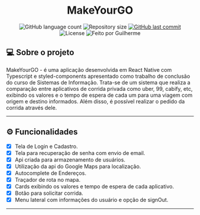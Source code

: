 <h1 align="center">
    MakeYourGO
</h1>

<p align="center">
  <img alt="GitHub language count" src="https://img.shields.io/github/languages/count/Veronezegui/MakeYourGO?color=%2304D361">

  <img alt="Repository size" src="https://img.shields.io/github/repo-size/Veronezegui/MakeYourGO">
  
  <a href="https://github.com/Veronezegui/MakeYourGO/commits/main">
    <img alt="GitHub last commit" src="https://img.shields.io/github/last-commit/Veronezegui/MakeYourGO">
  </a>
    
   <img alt="License" src="https://img.shields.io/badge/license-MIT-brightgreen">
  
  <img alt="Feito por Guilherme" src="https://img.shields.io/badge/feito%20por-Guilherme-%237519C1">
  
</p>

## 💻 Sobre o projeto

MakeYourGO - é uma aplicação desenvolvida em React Native com Typescript e styled-components apresentado como trabalho de conclusão do curso de Sistemas de Informação. Trata-se de um sistema que realiza a comparação entre aplicativos de corrida privada como uber, 99, cabify, etc, exibindo os valores e o tempo de espera de cada um para uma viagem com origem e destino informados. Além disso, é possível realizar o pedido da corrida através dele. 

---

## ⚙️ Funcionalidades

- [x] Tela de Login e Cadastro.
- [x] Tela para recuperação de senha com envio de email.
- [x] Api criada para armazenamento de usuários.
- [x] Utilização da api do Google Maps para localização.
- [x] Autocomplete de Endereços.
- [x] Traçador de rota no mapa.
- [x] Cards exibindo os valores e tempo de espera de cada aplicativo.
- [x] Botão para solicitar corrida.
- [x] Menu lateral com informações do usuário e opção de signOut.  

---
